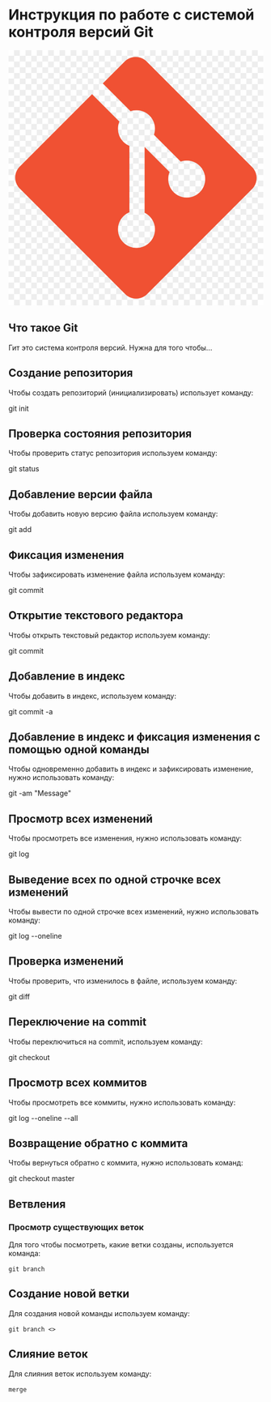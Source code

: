 # **Инструкция по работе с системой контроля версий Git**

![Эмблема Гит](git.jpg)

## Что такое Git

Гит это система контроля версий. Нужна для того чтобы...

## Создание репозитория

Чтобы создать репозиторий (инициализировать) использует команду:

git init

## Проверка состояния репозитория

Чтобы проверить статус репозитория используем команду:

git status

## Добавление версии файла

Чтобы добавить новую версию файла используем команду:

git add

## Фиксация изменения

Чтобы зафиксировать изменение файла используем команду: 

git commit <message>

## Открытие текстового редактора

Чтобы открыть текстовый редактор используем команду:

git commit

## Добавление в индекс

Чтобы добавить в индекс, используем команду:

git commit -a 

## Добавление в индекс и фиксация изменения с помощью одной команды

Чтобы одновременно добавить в индекс и зафиксировать изменение, нужно использовать команду:

git -am "Message"

## Просмотр всех изменений

Чтобы просмотреть все изменения, нужно использовать команду: 

git log

## Выведение всех по одной строчке всех изменений

Чтобы вывести по одной строчке всех изменений, нужно использовать команду:

git log --oneline 

## Проверка изменений 

Чтобы проверить, что изменилось в файле, используем команду:

git diff

## Переключение на commit

Чтобы переключиться на commit, используем команду:

git checkout <hash>

## Просмотр всех коммитов

Чтобы просмотреть все коммиты, нужно использовать команду:

git log --oneline --all

## Возвращение обратно с коммита

Чтобы вернуться обратно с коммита, нужно использовать команд:

git checkout master

## Ветвления

### Просмотр существующих веток

Для того чтобы посмотреть, какие ветки созданы, используется команда:

    git branch

## Создание новой ветки 

Для создания новой команды используем команду:

    git branch <>

## Слияние веток

Для слияния веток используем команду:

    merge
    

